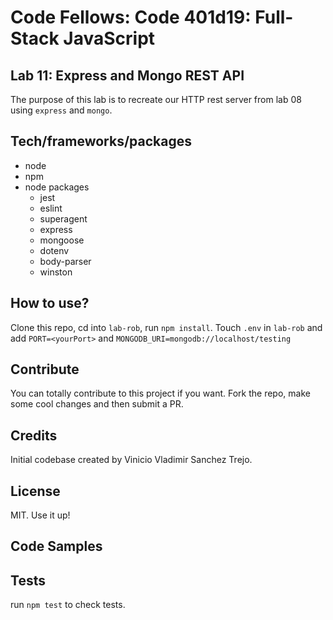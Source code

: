 # Code Fellows: Code 401d19: Full-Stack JavaScript

## Lab 11: Express and Mongo REST API

The purpose of this lab is to recreate our HTTP rest server from lab 08 using `express` and `mongo`.

## Tech/frameworks/packages

- node 
- npm
- node packages
  - jest
  - eslint 
  - superagent
  - express
  - mongoose
  - dotenv
  - body-parser
  - winston

## How to use?
Clone this repo, cd into `lab-rob`, run `npm install`. Touch `.env` in `lab-rob` and add `PORT=<yourPort>` and `MONGODB_URI=mongodb://localhost/testing`

## Contribute

You can totally contribute to this project if you want. Fork the repo, make some cool changes and then submit a PR.

## Credits

Initial codebase created by Vinicio Vladimir Sanchez Trejo.

## License

MIT. Use it up!

## Code Samples

## Tests

run `npm test` to check tests.

